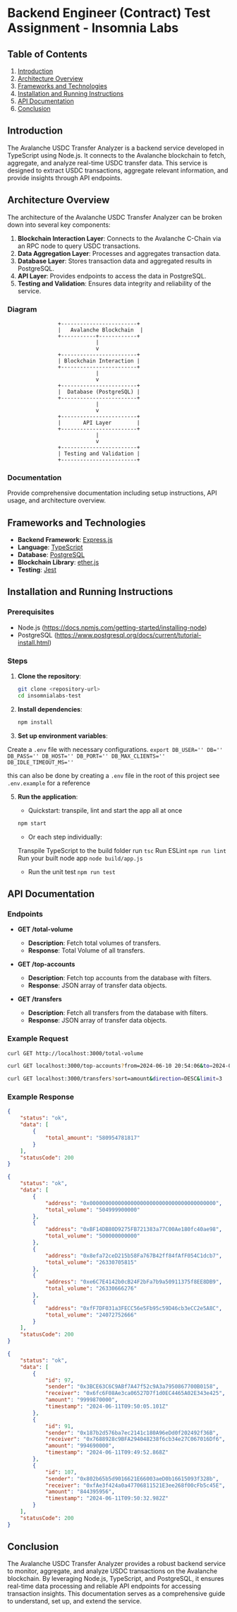 # Backend Engineer (Contract) Test Assignment - Insomnia Labs

## Table of Contents
1. [Introduction](#introduction)
2. [Architecture Overview](#architecture-overview)
3. [Frameworks and Technologies](#frameworks-and-technologies)
4. [Installation and Running Instructions](#installation-and-running-instructions)
5. [API Documentation](#api-documentation)
6. [Conclusion](#conclusion)

## Introduction
The Avalanche USDC Transfer Analyzer is a backend service developed in TypeScript using Node.js. It connects to the Avalanche blockchain to fetch, aggregate, and analyze real-time USDC transfer data. This service is designed to extract USDC transactions, aggregate relevant information, and provide insights through API endpoints.

## Architecture Overview
The architecture of the Avalanche USDC Transfer Analyzer can be broken down into several key components:

1. **Blockchain Interaction Layer**: Connects to the Avalanche C-Chain via an RPC node to query USDC transactions.
2. **Data Aggregation Layer**: Processes and aggregates transaction data.
3. **Database Layer**: Stores transaction data and aggregated results in PostgreSQL. 
4. **API Layer**: Provides endpoints to access the data in PostgreSQL.
5. **Testing and Validation**: Ensures data integrity and reliability of the service.

### Diagram
```plaintext
                +------------------------+
                |   Avalanche Blockchain  |
                +-----------+------------+
                            |
                            v
                +------------------------+
                | Blockchain Interaction |
                +------------------------+
                            |
                            v
                +------------------------+
                |  Database (PostgreSQL) |
                +------------------------+
                            |
                            v
                +------------------------+
                |       API Layer        |
                +------------------------+
                            |
                            v
                +------------------------+
                | Testing and Validation |
                +------------------------+

```
### Documentation
Provide comprehensive documentation including setup instructions, API usage, and architecture overview.

## Frameworks and Technologies
- **Backend Framework**: [Express.js](https://expressjs.com/en/starter/installing.html)
- **Language**: [TypeScript](https://www.npmjs.com/package/typescript)
- **Database**: [PostgreSQL](https://www.postgresql.org/docs/current/tutorial-install.html)
- **Blockchain Library**: [ether.js](https://docs.ethers.org/v5/getting-started/)
- **Testing**: [Jest](https://jestjs.io/docs/getting-started)

## Installation and Running Instructions
### Prerequisites
- Node.js (https://docs.npmjs.com/getting-started/installing-node)
- PostgreSQL (https://www.postgresql.org/docs/current/tutorial-install.html)

### Steps
1. **Clone the repository**:
   ```bash
   git clone <repository-url>
   cd insomnialabs-test
   ```

2. **Install dependencies**:
   ```bash
   npm install
   ```

3. **Set up environment variables**:

  Create a `.env` file with necessary configurations.
   `export DB_USER='' DB='' DB_PASS='' DB_HOST='' DB_PORT='' DB_MAX_CLIENTS='' DB_IDLE_TIMEOUT_MS=''`

  this can also be done by creating a `.env` file in the root of this project see `.env.example` for a reference

5. **Run the application**:
   - Quickstart: transpile, lint and start the app all at once
   
   ```bash
   npm start
   ```

   - Or each step individually:

    Transpile TypeScript to the build folder
       run `tsc`
    Run ESLint
       `npm run lint`
    Run your built node app
       `node build/app.js`

   - Run the unit test
       `npm run test`

## API Documentation
### Endpoints
- **GET /total-volume**
  - **Description**: Fetch total volumes of transfers.
  - **Response**: Total Volume of all transfers.

- **GET /top-accounts**
  - **Description**: Fetch top accounts from the database with filters.
  - **Response**: JSON array of transfer data objects.

- **GET /transfers**
  - **Description**: Fetch all transfers from the database with filters.
  - **Response**: JSON array of transfer data objects.

### Example Request
```bash
curl GET http://localhost:3000/total-volume
```
```bash
curl GET localhost:3000/top-accounts?from=2024-06-10 20:54:06&to=2024-06-11 20:54:15&limit=5&offset=0
```
```bash
curl GET localhost:3000/transfers?sort=amount&direction=DESC&limit=3
```

### Example Response
```json
{
    "status": "ok",
    "data": [
        {
            "total_amount": "580954781817"
        }
    ],
    "statusCode": 200
}
```
```json
{
    "status": "ok",
    "data": [
        {
            "address": "0x0000000000000000000000000000000000000000",
            "total_volume": "504999900000"
        },
        {
            "address": "0xBF14DB80D9275FB721383a77C00Ae180fc40ae98",
            "total_volume": "500000000000"
        },
        {
            "address": "0x8efa72ceD215b58Fa767B42ff84fAfF054C1dcb7",
            "total_volume": "26330705815"
        },
        {
            "address": "0xe6C7E4142b0cB24F2bFa7b9a50911375f8EE8DB9",
            "total_volume": "26330666276"
        },
        {
            "address": "0xfF7DF031a3FECC56e5Fb95c59D46cb3eCC2e5A8C",
            "total_volume": "24072752666"
        }
    ],
    "statusCode": 200
}
```
```json
{
    "status": "ok",
    "data": [
        {
            "id": 97,
            "sender": "0x3BCE63C6C9ABf7A47f52c9A3a7950867700B0158",
            "receiver": "0x6fc6F08Ae3ca06527D7f1d0EC4465A02E343e425",
            "amount": "9999870000",
            "timestamp": "2024-06-11T09:50:05.101Z"
        },
        {
            "id": 91,
            "sender": "0x187b2d576ba7ec2141c180A96eDd0f202492f36B",
            "receiver": "0x7688928c9BFA294048238f6cb34e27C067016Df6",
            "amount": "994690000",
            "timestamp": "2024-06-11T09:49:52.868Z"
        },
        {
            "id": 107,
            "sender": "0x802b65b5d9016621E66003aeD0b16615093f328b",
            "receiver": "0xfAe3f424a0a47706811521E3ee268f00cFb5c45E",
            "amount": "844395956",
            "timestamp": "2024-06-11T09:50:32.982Z"
        }
    ],
    "statusCode": 200
}
```

## Conclusion
The Avalanche USDC Transfer Analyzer provides a robust backend service to monitor, aggregate, and analyze USDC transactions on the Avalanche blockchain. By leveraging Node.js, TypeScript, and PostgreSQL, it ensures real-time data processing and reliable API endpoints for accessing transaction insights. This documentation serves as a comprehensive guide to understand, set up, and extend the service.
